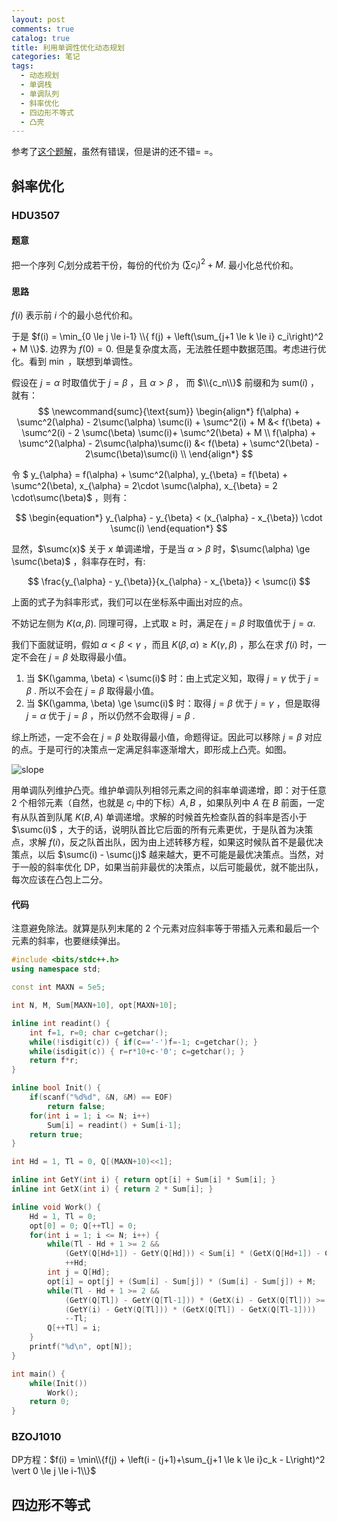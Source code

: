 ```yaml
---
layout: post
comments: true
catalog: true
title: 利用单调性优化动态规划
categories: 笔记
tags:
  - 动态规划
  - 单调栈
  - 单调队列
  - 斜率优化
  - 四边形不等式
  - 凸壳
---
```


参考了[这个题解](http://www.cnblogs.com/ka200812/archive/2012/08/03/2621345.html)，虽然有错误，但是讲的还不错= =。

## 斜率优化

### HDU3507

#### 题意

把一个序列 $C_i​$ 划分成若干份，每份的代价为 $\left( \sum c_i \right)^2 + M​$. 最小化总代价和。

#### 思路

$f(i)$ 表示前 $i$ 个的最小总代价和。

于是 $f(i) = \min_{0 \le j \le i-1} \\{ f(j) + \left(\sum_{j+1 \le k \le i} c_i\right)^2 + M \\}$.  边界为 $f(0) = 0$.
但是复杂度太高，无法胜任题中数据范围。考虑进行优化。看到 $\min$ ，联想到单调性。

假设在 $j = \alpha$ 时取值优于 $j = \beta$ ，且 $\alpha > \beta$ ， 而 $\\{c_n\\}$ 前缀和为 $\text{sum}(i)$ ，就有：
$$
\newcommand{sumc}{\text{sum}}
\begin{align*}
f(\alpha) + \sumc^2(\alpha) - 2\sumc(\alpha) \sumc(i) + \sumc^2(i) + M &< f(\beta) + \sumc^2(i) - 2 \sumc(\beta) \sumc(i)+ \sumc^2(\beta) + M \\
f(\alpha) + \sumc^2(\alpha) - 2\sumc(\alpha)\sumc(i) &< f(\beta) + \sumc^2(\beta) - 2\sumc(\beta)\sumc(i) \\
\end{align*}
$$

令 $ y_{\alpha} = f(\alpha) + \sumc^2(\alpha), y_{\beta} = f(\beta) + \sumc^2(\beta), x_{\alpha} = 2\cdot \sumc(\alpha), x_{\beta} = 2 \cdot\sumc(\beta)$ ，则有：

$$
\begin{equation*}
y_{\alpha} - y_{\beta} < (x_{\alpha} - x_{\beta}) \cdot \sumc(i)
\end{equation*}
$$

显然，$\sumc(x)$ 关于 $x$ 单调递增，于是当 $\alpha > \beta$ 时，$\sumc(\alpha) \ge \sumc(\beta)$ ，斜率存在时，有:   

$$
\frac{y_{\alpha} - y_{\beta}}{x_{\alpha} - x_{\beta}} < \sumc(i)
$$

上面的式子为斜率形式，我们可以在坐标系中画出对应的点。

不妨记左侧为 $K(\alpha, \beta)$.  同理可得，上式取 $\ge$ 时，满足在 $j=\beta$ 时取值优于 $j=\alpha$.

我们下面就证明，假如 $\alpha < \beta < \gamma$ ，而且 $K(\beta,\alpha) \ge K(\gamma, \beta)$ ，那么在求 $f(i)$ 时，一定不会在 $j = \beta$ 处取得最小值。

1. 当 $K(\gamma, \beta) < \sumc(i)$ 时：由上式定义知，取得 $j = \gamma$ 优于 $j = \beta$ . 所以不会在 $j = \beta$ 取得最小值。
2. 当 $K(\gamma, \beta) \ge \sumc(i)$ 时：取得 $j=\beta$ 优于 $j = \gamma$ ，但是取得 $j=\alpha$ 优于 $j = \beta$ ，所以仍然不会取得 $j = \beta$ .

综上所述，一定不会在 $j = \beta$ 处取得最小值，命题得证。因此可以移除 $j = \beta$ 对应的点。于是可行的决策点一定满足斜率逐渐增大，即形成上凸壳。如图。

![slope](https://panda2134.tk/img/slope.png)

用单调队列维护凸壳。维护单调队列相邻元素之间的斜率单调递增，即：对于任意 2 个相邻元素（自然，也就是 $c_i$ 中的下标）$A, B$ ，如果队列中 $A$ 在 $B$ 前面，一定有从队首到队尾 $K(B, A)$ 单调递增。求解的时候首先检查队首的斜率是否小于 $\sumc(i)$ ，大于的话，说明队首比它后面的所有元素更优，于是队首为决策点，求解 $f(i)$，反之队首出队，因为由上述转移方程，如果这时候队首不是最优决策点，以后 $\sumc(i) - \sumc(j)$ 越来越大，更不可能是最优决策点。当然，对于一般的斜率优化 DP，如果当前非最优的决策点，以后可能最优，就不能出队，每次应该在凸包上二分。

#### 代码

注意避免除法。就算是队列末尾的 2 个元素对应斜率等于带插入元素和最后一个元素的斜率，也要继续弹出。

```cpp
#include <bits/stdc++.h>
using namespace std;

const int MAXN = 5e5;

int N, M, Sum[MAXN+10], opt[MAXN+10];

inline int readint() {
	int f=1, r=0; char c=getchar();
	while(!isdigit(c)) { if(c=='-')f=-1; c=getchar(); }
	while(isdigit(c)) { r=r*10+c-'0'; c=getchar(); }
	return f*r;
}

inline bool Init() {
	if(scanf("%d%d", &N, &M) == EOF)
		return false;
	for(int i = 1; i <= N; i++)
		Sum[i] = readint() + Sum[i-1];
	return true;
}

int Hd = 1, Tl = 0, Q[(MAXN+10)<<1];

inline int GetY(int i) { return opt[i] + Sum[i] * Sum[i]; }
inline int GetX(int i) { return 2 * Sum[i]; }

inline void Work() {	
	Hd = 1, Tl = 0;
	opt[0] = 0; Q[++Tl] = 0;
	for(int i = 1; i <= N; i++) {
		while(Tl - Hd + 1 >= 2 &&
			(GetY(Q[Hd+1]) - GetY(Q[Hd])) < Sum[i] * (GetX(Q[Hd+1]) - GetX(Q[Hd])))
			++Hd;
		int j = Q[Hd];
		opt[i] = opt[j] + (Sum[i] - Sum[j]) * (Sum[i] - Sum[j]) + M;
		while(Tl - Hd + 1 >= 2 && 
			(GetY(Q[Tl]) - GetY(Q[Tl-1])) * (GetX(i) - GetX(Q[Tl])) >= 
			(GetY(i) - GetY(Q[Tl])) * (GetX(Q[Tl]) - GetX(Q[Tl-1])))
			--Tl;
		Q[++Tl] = i;
	}
	printf("%d\n", opt[N]);
}

int main() {
	while(Init())
		Work();
	return 0;
}
```

### BZOJ1010
DP方程：$f(i) = \min\\{f(j) + \left(i - (j+1)+\sum_{j+1 \le k \le i}c_k - L\right)^2 \vert 0 \le j \le i-1\\}$




## 四边形不等式





